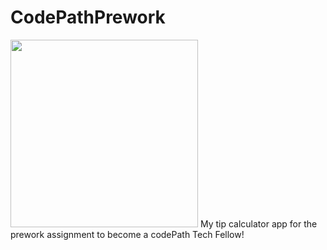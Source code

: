 # CodePathPrework

<img src="calc.gif?raw=true" width="300"/>
My tip calculator app for the prework assignment to become a codePath Tech Fellow!
